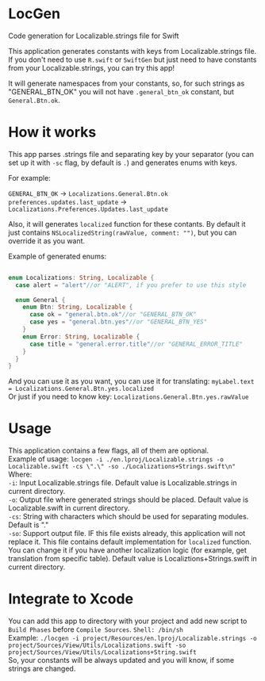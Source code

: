 # LocGen
Code generation for Localizable.strings file for Swift

This application generates constants with keys from Localizable.strings file. 
If you don't need to use `R.swift` or `SwiftGen` but just need to have constants from your Localizable.strings, you can try this app!

It will generate namespaces from your constants, so, for such strings as "GENERAL_BTN_OK" you will not have `.general_btn_ok` constant, but `General.Btn.ok`.

# How it works

This app parses .strings file and separating key by your separator (you can set up it with `-sc` flag, by default is `.`) and generates enums with keys. 

For example:

`GENERAL_BTN_OK` -> `Localizations.General.Btn.ok`<br/>
`preferences.updates.last_update` -> `Localizations.Preferences.Updates.last_update`

Also, it will generates `localized` function for these contants. By default it just contains `NSLocalizedString(rawValue, comment: "")`, but you can override it as you want. 

Example of generated enums: 

```swift

enum Localizations: String, Localizable {
  case alert = "alert"//or "ALERT", if you prefer to use this style
  
  enum General {
    enum Btn: String, Localizable {
      case ok = "general.btn.ok"//or "GENERAL_BTN_OK"
      case yes = "general.btn.yes"//or "GENERAL_BTN_YES"
    }
    enum Error: String, Localizable {
      case title = "general.error.title"//or "GENERAL_ERROR_TITLE"
    }
  }
}

```

And you can use it as you want, you can use it for translating: `myLabel.text = Localizations.General.Btn.yes.localized`<br/>
Or just if you need to know key: `Localizations.General.Btn.yes.rawValue`

# Usage
This application contains a few flags, all of them are optional.<br/>
Example of usage: `locgen -i ./en.lproj/Localizable.strings -o Localizable.swift -cs \".\" -so ./Localizations+Strings.swift\n"`<br/>
Where:<br/>
`-i`: Input Localizable.strings file. Default value is Localizable.strings in current directory.<br/>
`-o`: Output file where generated strings should be placed. Default value is Localizable.swift in current directory.<br/>
`-cs`: String with characters which should be used for separating modules. Default is \".\"<br/>
`-so`: Support output file. IF this file exists already, this application will not replace it. This file contains default implementation for `localized` function. You can change it if you have another localization logic (for example, get translation from specific table). Default value is Localiztions+Strings.swift in current directory.

# Integrate to Xcode
You can add this app to directory with your project and add new script to `Build Phases` before `Compile Sources`.
`Shell: /bin/sh`<br/>
Example: `./locgen -i project/Resources/en.lproj/Localizable.strings -o project/Sources/View/Utils/Localizations.swift -so project/Sources/View/Utils/Localizations+String.swift`<br/>
So, your constants will be always updated and you will know, if some strings are changed.

